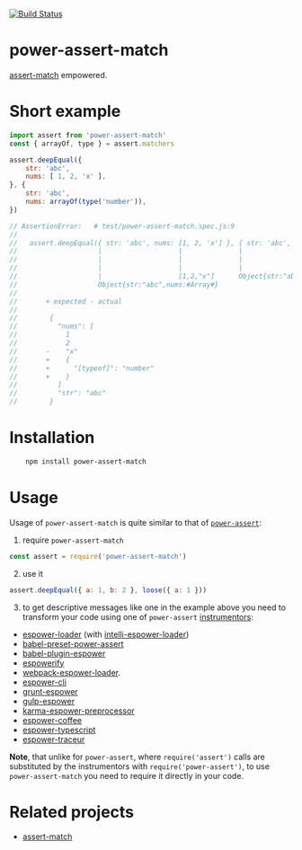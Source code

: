 [![Build Status](https://travis-ci.org/rmdm/power-assert-match.svg?branch=master)](https://travis-ci.org/rmdm/power-assert-match)

power-assert-match
==================

[assert-match](https://github.com/rmdm/assert-match) empowered.

Short example
=============

```javascript
import assert from 'power-assert-match'
const { arrayOf, type } = assert.matchers

assert.deepEqual({
    str: 'abc',
    nums: [ 1, 2, 'x' ],
}, {
    str: 'abc',
    nums: arrayOf(type('number')),
})

// AssertionError:   # test/power-assert-match.spec.js:9
//
//   assert.deepEqual({ str: 'abc', nums: [1, 2, 'x'] }, { str: 'abc', nums: arrayOf(type('number')) })
//                    |                   |              |                   |       |
//                    |                   |              |                   |       TypeMatcher{expected:"number"}
//                    |                   |              |                   ArrayOfMatcher{expected:#TypeMatcher#}
//                    |                   [1,2,"x"]      Object{str:"abc",nums:#ArrayOfMatcher#}
//                    Object{str:"abc",nums:#Array#}
//
//       + expected - actual
//
//        {
//          "nums": [
//            1
//            2
//       -    "x"
//       +    {
//       +      "[typeof]": "number"
//       +    }
//          ]
//          "str": "abc"
//        }
```

Installation
============

```sh
    npm install power-assert-match
```

Usage
=====

Usage of `power-assert-match` is quite similar to that of
[`power-assert`](https://github.com/power-assert-js/power-assert):

1. require `power-assert-match`
```javascript
const assert = require('power-assert-match')
```
2. use it
``` javascript
assert.deepEqual({ a: 1, b: 2 }, loose({ a: 1 }))
```
3. to get descriptive messages like one in the example above you need to
transform your code using one of `power-assert` [instrumentors](https://github.com/power-assert-js/power-assert#be-sure-to-transform-test-code):

 - [espower-loader](https://github.com/power-assert-js/espower-loader) (with [intelli-espower-loader](https://github.com/power-assert-js/intelli-espower-loader))
 - [babel-preset-power-assert](https://github.com/power-assert-js/babel-preset-power-assert)
 - [babel-plugin-espower](https://github.com/power-assert-js/babel-plugin-espower)
 - [espowerify](https://github.com/power-assert-js/espowerify)
 - [webpack-espower-loader](https://github.com/power-assert-js/webpack-espower-loader).
 - [espower-cli](https://github.com/power-assert-js/espower-cli)
 - [grunt-espower](https://github.com/power-assert-js/grunt-espower)
 - [gulp-espower](https://github.com/power-assert-js/gulp-espower)
 - [karma-espower-preprocessor](https://github.com/power-assert-js/karma-espower-preprocessor)
 - [espower-coffee](https://github.com/power-assert-js/espower-coffee)
 - [espower-typescript](https://github.com/power-assert-js/espower-typescript)
 - [espower-traceur](https://github.com/power-assert-js/espower-traceur)

**Note**, that unlike for `power-assert`, where `require('assert')` calls are
substituted by the instrumentors with `require('power-assert')`, to use
`power-assert-match` you need to require it directly in your code.

Related projects
================

- [assert-match](https://github.com/rmdm/assert-match)
